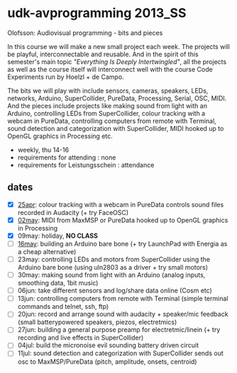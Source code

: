 udk-avprogramming 2013_SS
=========================

Olofsson: Audiovisual programming - bits and pieces

In this course we will make a new small project each week. The projects will be playful, interconnectable and reusable. And in the spirit of this semester's main topic _"Everything Is Deeply Intertwingled"_, all the projects as well as the course itself will interconnect well with the course Code Experiments run by Hoelzl + de Campo.

The bits we will play with include sensors, cameras, speakers, LEDs, networks, Arduino, SuperCollider, PureData, Processing, Serial, OSC, MIDI. And the pieces include projects like making sound from light with an Arduino, controlling LEDs from SuperCollider, colour tracking with a webcam in PureData, controlling computers from remote with Terminal, sound detection and categorization with SuperCollider, MIDI hooked up to OpenGL graphics in Processing etc.

* weekly, thu 14-16
* requirements for attending : none
* requirements for Leistungsschein : attendance

dates
-----
- [x] [25apr](https://github.com/redFrik/udk09-Bits_and_Pieces/tree/master/udk130425): colour tracking with a webcam in PureData controls sound files recorded in Audacity (+ try FaceOSC)
- [x] [02may](https://github.com/redFrik/udk09-Bits_and_Pieces/tree/master/udk130502): MIDI from MaxMSP or PureData hooked up to OpenGL graphics in Processing
- [x] 09may: holiday, **NO CLASS**
- [ ] [16may](https://github.com/redFrik/udk09-Bits_and_Pieces/tree/master/udk130516): building an Arduino bare bone (+ try LaunchPad with Energia as a cheap alternative)
- [ ] 23may: controlling LEDs and motors from SuperCollider using the Arduino bare bone (using uln2803 as a driver + try small motors)
- [ ] 30may: making sound from light with an Arduino (analog inputs, smoothing data, 1bit music)
- [ ] 06jun: take different sensors and log/share data online (Cosm etc)
- [ ] 13jun: controlling computers from remote with Terminal (simple terminal commands and telnet, ssh, ftp)
- [ ] 20jun: record and arrange sound with audacity + speaker/mic feedback (small batterypowered speakers, piezos, electretmics)
- [ ] 27jun: building a general purpose preamp for electretmic/linein (+ try recording and live effects in SuperCollider)
- [ ] 04jul: build the micronoise evil sounding battery driven circuit
- [ ] 11jul: sound detection and categorization with SuperCollider sends out osc to MaxMSP/PureData (pitch, amplitude, onsets, centroid)

